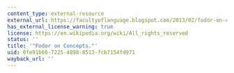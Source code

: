 ```yaml
---
content_type: external-resource
external_url: https://facultyoflanguage.blogspot.com/2013/02/fodor-on-concepts.html
has_external_license_warning: true
license: https://en.wikipedia.org/wiki/All_rights_reserved
status: ''
title: '"Fodor on Concepts."'
uid: 0fe91b66-7225-4898-8513-fcb7154fd971
wayback_url: ''
---
```


